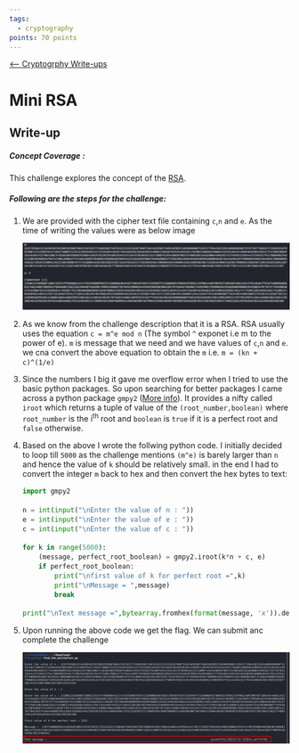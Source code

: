 ```yaml
---
tags:
  - cryptography
points: 70 points
---
```


[<-- Cryptogrphy Write-ups](../writeup-list.md)

# Mini RSA
## Write-up

##### Concept Coverage :
This challenge explores the concept of the [RSA](https://www.comparitech.com/blog/information-security/rsa-encryption/).

##### Following are the steps for the challenge: 
1. We are provided with the cipher text file containing `c`,`n` and `e`. As the time of writing the values were as below image

    ![cipher](./assets/cipher.png)

2. As we know from the challenge description that it is a RSA. RSA usually uses the equation `c = m^e mod n` (The symbol `^` exponet i.e m to the power of e). `m` is message that we need and we have values of `c`,`n` and `e`. we cna convert the above equation to obtain the `m` i.e. `m = (kn + c)^(1/e)`

3. Since the numbers I big it gave me overflow error when I tried to use the basic python packages. So upon searching for better packages I came across a python package `gmpy2` ([More info](https://gmpy2.readthedocs.io/en/latest/intro.html)). It provides a nifty called `iroot` which returns a tuple of value of the `(root_number,boolean)` where `root_number` is the i<sup>th</sup> root and `boolean` is `true` if it is a perfect root and `false` otherwise. 

4. Based on the above I wrote the follwing python code. I initially decided to loop till `5000` as the challenge mentions `(m^e)` is barely larger than `n` and hence the value of `k` should be relatively small. in the end I had to convert the integer `m` back to hex and then convert the hex bytes to text: 

    ```python
    import gmpy2
    
    n = int(input("\nEnter the value of n : "))
    e = int(input("\nEnter the value of e : "))
    c = int(input("\nEnter the value of c : "))

    for k in range(5000):
        (message, perfect_root_boolean) = gmpy2.iroot(k*n + c, e)
        if perfect_root_boolean:
            print("\nfirst value of k for perfect root =",k)
            print("\nMessage = ",message)
            break
            
    print("\nText message =",bytearray.fromhex(format(message, 'x')).decode())
    ```

5. Upon running the above code we get the flag. We can submit anc complete the challenge

    ![flag](./assets/flag.png)

